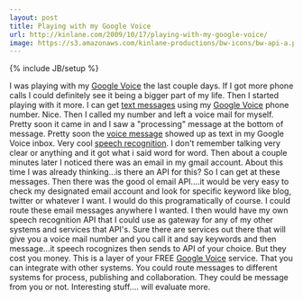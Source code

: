 ```yaml
---
layout: post
title: Playing with my Google Voice
url: http://kinlane.com/2009/10/17/playing-with-my-google-voice/
image: https://s3.amazonaws.com/kinlane-productions/bw-icons/bw-api-a.png
---
```

{% include JB/setup %}
<p>
     I was playing with my <a href="https://www.google.com/voice/">Google Voice</a> the last couple days. If I got more phone calls I could definitely see it being a bigger part of my life. Then I started playing with it more. I can get <a class="zem_slink" title="Text messaging" rel="wikipedia" href="http://en.wikipedia.org/wiki/Text_messaging">text messages</a> using my <a href="https://www.google.com/voice/https://www.google.com/voice/">Google Voice</a> phone number. Nice. Then I called my number and left a voice mail for myself. Pretty soon it came in and I saw a "processing" message at the bottom of message. Pretty soon the <a class="zem_slink" title="Voice message" rel="wikipedia" href="http://en.wikipedia.org/wiki/Voice_message">voice message</a> showed up as text in my Google Voice inbox. Very cool <a class="zem_slink" title="Speech recognition" rel="wikipedia" href="http://en.wikipedia.org/wiki/Speech_recognition">speech recognition</a>. I don't remember talking very clear or anything and it got what i said word for word. Then about a couple minutes later I noticed there was an email in my gmail account. About this time I was already thinking...is there an API for this? So I can get at these messages. Then there was the good ol email API....it would be very easy to check my designated email account and look for specific keyword like blog, twitter or whatever I want. I would do this programatically of course. I could route these email messages anywhere I wanted. I then would have my own speech recognition API that I could use as gateway for any of my other systems and services that API's. Sure there are services out there that will give you a voice mail number and you call it and say keywords and then message...it speech rocognizes then sends to API of your choice. But they cost you money. This is a layer of your FREE <a href="https://www.google.com/voice/">Google Voice</a> service. That you can integrate with other systems. You could route messages to different systems for process, publishing and collaboration. They could be message from you or not. Interesting stuff.... will evaluate more.
</p>